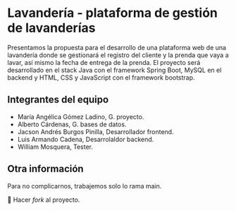 # Lavandería - plataforma de gestión de lavanderías

Presentamos la propuesta para el desarrollo de una plataforma web de una lavandería donde se gestionará el registro del cliente y la prenda que vaya a lavar, así mismo la fecha de entrega de la prenda. El proyecto será desarrollado en el stack Java con el framework Spring Boot, MySQL en el backend y HTML, CSS y JavaScript con el framework bootstrap.

## Integrantes del equipo

- María Angélica Gómez Ladino, G. proyecto.
- Alberto Cárdenas, G. bases de datos.
- Jacson Andrés Burgos Pinilla, Desarrollador frontend.
- Luis Armando Cadena, Desarrolaldor backend.
- William Mosquera, Tester.

## Otra información

Para no complicarnos, trabajemos solo lo rama main.

🌟 Hacer _fork_ al proyecto.
